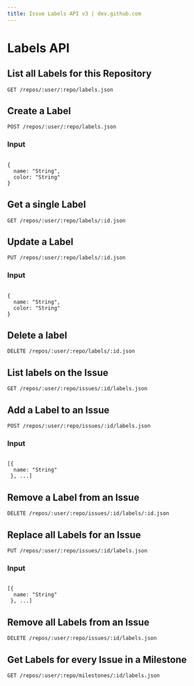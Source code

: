 ```yaml
---
title: Issue Labels API v3 | dev.github.com
---
```


# Labels API

## List all Labels for this Repository

    GET /repos/:user/:repo/labels.json

## Create a Label

    POST /repos/:user/:repo/labels.json

### Input

<pre class="highlight"><code class="language-javascript">
{
  name: "String",
  color: "String"
}
</code></pre>

## Get a single Label

    GET /repos/:user/:repo/labels/:id.json

## Update a Label

    PUT /repos/:user/:repo/labels/:id.json

### Input

<pre class="highlight"><code class="language-javascript">
{
  name: "String",
  color: "String"
}
</code></pre>

## Delete a label

    DELETE /repos/:user/:repo/labels/:id.json

## List labels on the Issue

    GET /repos/:user/:repo/issues/:id/labels.json

## Add a Label to an Issue

    POST /repos/:user/:repo/issues/:id/labels.json

### Input

<pre class="highlight"><code class="language-javascript">
[{
  name: "String"
 }, ...]
</code></pre>

## Remove a Label from an Issue

    DELETE /repos/:user/:repo/issues/:id/labels/:id.json

## Replace all Labels for an Issue

    PUT /repos/:user/:repo/issues/:id/labels.json

### Input

<pre class="highlight"><code class="language-javascript">
[{
  name: "String"
 }, ...]
</code></pre>

## Remove all Labels from an Issue

    DELETE /repos/:user/:repo/issues/:id/labels.json

## Get Labels for every Issue in a Milestone

    GET /repos/:user/:repo/milestones/:id/labels.json

